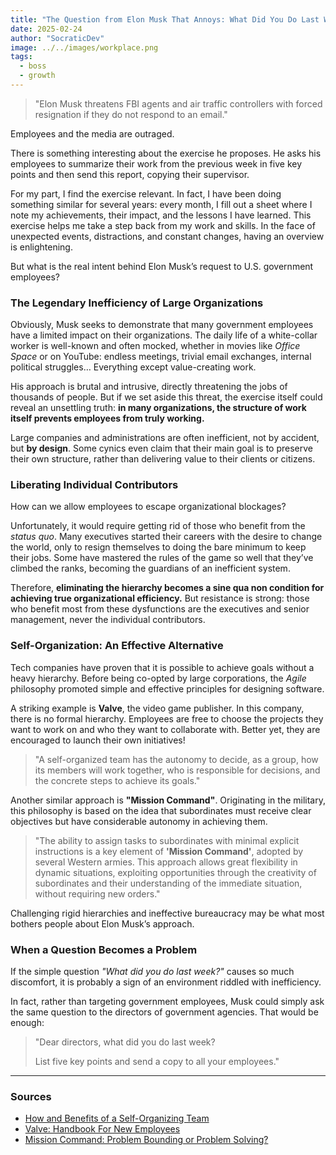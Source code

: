 ```yaml
---
title: "The Question from Elon Musk That Annoys: What Did You Do Last Week?"
date: 2025-02-24
author: "SocraticDev"
image: ../../images/workplace.png
tags:
  - boss
  - growth
---
```


> "Elon Musk threatens FBI agents and air traffic controllers with forced resignation if they do not respond to an email."

Employees and the media are outraged.

There is something interesting about the exercise he proposes. He asks his employees to summarize their work from the previous week in five key points and then send this report, copying their supervisor.

For my part, I find the exercise relevant. In fact, I have been doing something similar for several years: every month, I fill out a sheet where I note my achievements, their impact, and the lessons I have learned. This exercise helps me take a step back from my work and skills. In the face of unexpected events, distractions, and constant changes, having an overview is enlightening.

But what is the real intent behind Elon Musk’s request to U.S. government employees?

### The Legendary Inefficiency of Large Organizations

Obviously, Musk seeks to demonstrate that many government employees have a limited impact on their organizations. The daily life of a white-collar worker is well-known and often mocked, whether in movies like _Office Space_ or on YouTube: endless meetings, trivial email exchanges, internal political struggles… Everything except value-creating work.

His approach is brutal and intrusive, directly threatening the jobs of thousands of people. But if we set aside this threat, the exercise itself could reveal an unsettling truth: **in many organizations, the structure of work itself prevents employees from truly working.**

Large companies and administrations are often inefficient, not by accident, but **by design**. Some cynics even claim that their main goal is to preserve their own structure, rather than delivering value to their clients or citizens.

### Liberating Individual Contributors

How can we allow employees to escape organizational blockages?

Unfortunately, it would require getting rid of those who benefit from the _status quo_. Many executives started their careers with the desire to change the world, only to resign themselves to doing the bare minimum to keep their jobs. Some have mastered the rules of the game so well that they’ve climbed the ranks, becoming the guardians of an inefficient system.

Therefore, **eliminating the hierarchy becomes a sine qua non condition for achieving true organizational efficiency.** But resistance is strong: those who benefit most from these dysfunctions are the executives and senior management, never the individual contributors.

### Self-Organization: An Effective Alternative

Tech companies have proven that it is possible to achieve goals without a heavy hierarchy. Before being co-opted by large corporations, the _Agile_ philosophy promoted simple and effective principles for designing software.

A striking example is **Valve**, the video game publisher. In this company, there is no formal hierarchy. Employees are free to choose the projects they want to work on and who they want to collaborate with. Better yet, they are encouraged to launch their own initiatives!

> "A self-organized team has the autonomy to decide, as a group, how its members will work together, who is responsible for decisions, and the concrete steps to achieve its goals."

Another similar approach is **"Mission Command"**. Originating in the military, this philosophy is based on the idea that subordinates must receive clear objectives but have considerable autonomy in achieving them.

> "The ability to assign tasks to subordinates with minimal explicit instructions is a key element of **'Mission Command'**, adopted by several Western armies. This approach allows great flexibility in dynamic situations, exploiting opportunities through the creativity of subordinates and their understanding of the immediate situation, without requiring new orders."

Challenging rigid hierarchies and ineffective bureaucracy may be what most bothers people about Elon Musk’s approach.

### When a Question Becomes a Problem

If the simple question _"What did you do last week?"_ causes so much discomfort, it is probably a sign of an environment riddled with inefficiency.

In fact, rather than targeting government employees, Musk could simply ask the same question to the directors of government agencies. That would be enough:

> "Dear directors, what did you do last week?
>
> List five key points and send a copy to all your employees."

---

### Sources

- [How and Benefits of a Self-Organizing Team](https://lucidspark.com/fr/blog/fonctionnement-d-une-equipe-auto-organisee)
- [Valve: Handbook For New Employees](https://steamcdn-a.akamaihd.net/apps/valve/Valve_Handbook_LowRes.pdf)
- [Mission Command: Problem Bounding or Problem Solving?](https://www.canada.ca/en/army/services/line-sight/articles/2022/12/mission-command-problem-bounding-or-problem-solving.html)
